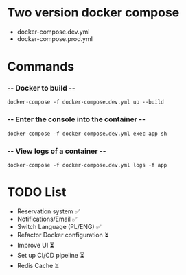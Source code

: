 # Two version docker compose
- docker-compose.dev.yml
- docker-compose.prod.yml

# Commands
### -- Docker to build --
`docker-compose -f docker-compose.dev.yml up --build`

### -- Enter the console into the container  --
`docker-compose -f docker-compose.dev.yml exec app sh`

### -- View logs of a container --
`docker-compose -f docker-compose.dev.yml logs -f app`

# TODO List
- Reservation system ✅
- Notifications/Email ✅
- Switch Language (PL/ENG) ✅
- Refactor Docker configuration ⏳
- Improve UI ⏳
- Set up CI/CD pipeline ⏳
- Redis Cache ⏳
